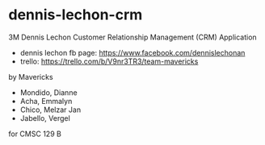 # dennis-lechon-crm
3M Dennis Lechon Customer Relationship Management (CRM) Application

- dennis lechon fb page: https://www.facebook.com/dennislechonan
- trello: https://trello.com/b/V9nr3TR3/team-mavericks

by Mavericks 
- Mondido, Dianne
- Acha, Emmalyn
- Chico, Melzar Jan
- Jabello, Vergel

for CMSC 129 B
